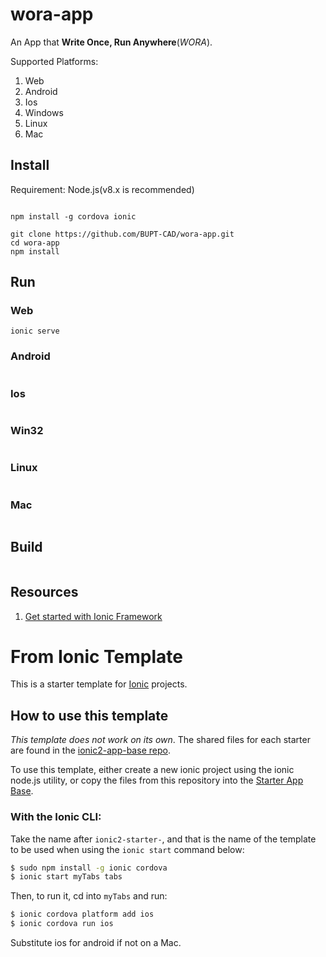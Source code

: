 # wora-app
An App that **Write Once, Run Anywhere**(_WORA_).

Supported Platforms:
1. Web
1. Android
1. Ios
1. Windows
1. Linux
1. Mac

## Install

Requirement: Node.js(v8.x is recommended)

```shell

npm install -g cordova ionic

git clone https://github.com/BUPT-CAD/wora-app.git
cd wora-app
npm install
```

## Run

### Web

```shell
ionic serve
```

### Android

```shell
```

### Ios

```shell
```

### Win32

```shell
```

### Linux

```shell
```

### Mac

```shell
```

## Build

```shell
```


## Resources

1. [Get started with Ionic Framework](http://ionicframework.com/getting-started/)

# From Ionic Template

This is a starter template for [Ionic](http://ionicframework.com/docs/) projects.

## How to use this template

*This template does not work on its own*. The shared files for each starter are found in the [ionic2-app-base repo](https://github.com/ionic-team/ionic2-app-base).

To use this template, either create a new ionic project using the ionic node.js utility, or copy the files from this repository into the [Starter App Base](https://github.com/ionic-team/ionic2-app-base).

### With the Ionic CLI:

Take the name after `ionic2-starter-`, and that is the name of the template to be used when using the `ionic start` command below:

```bash
$ sudo npm install -g ionic cordova
$ ionic start myTabs tabs
```

Then, to run it, cd into `myTabs` and run:

```bash
$ ionic cordova platform add ios
$ ionic cordova run ios
```

Substitute ios for android if not on a Mac.


